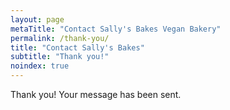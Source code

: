 ```yaml
---
layout: page
metaTitle: "Contact Sally's Bakes Vegan Bakery"
permalink: /thank-you/
title: "Contact Sally's Bakes"
subtitle: "Thank you!"
noindex: true
---
```


Thank you! Your message has been sent.

